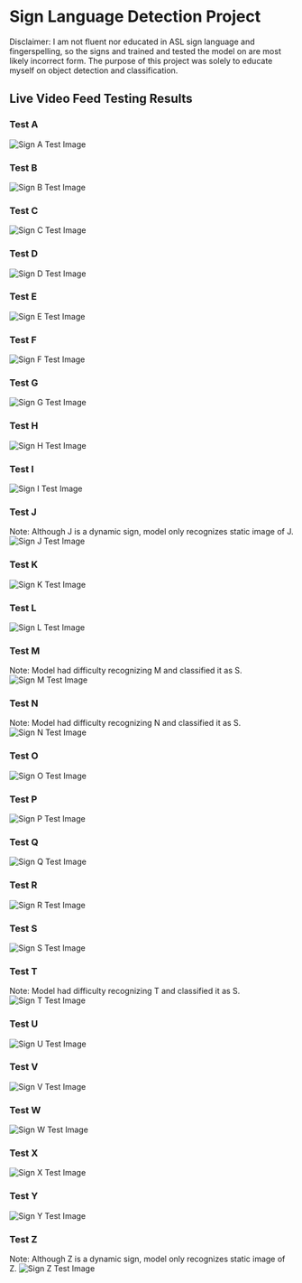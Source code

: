 # Sign Language Detection Project

Disclaimer: I am not fluent nor educated in ASL sign language and fingerspelling, so the signs and trained and tested the model on are most likely incorrect form. The purpose of this project was solely to educate myself on object detection and classification.
## Live Video Feed Testing Results

### Test A
![Sign A Test Image](real_time_test_results/sign_a_test.png)

### Test B
![Sign B Test Image](real_time_test_results/sign_b_test.png)

### Test C
![Sign C Test Image](real_time_test_results/sign_c_test.png)

### Test D
![Sign D Test Image](real_time_test_results/sign_d_test.png)

### Test E
![Sign E Test Image](real_time_test_results/sign_e_test.png)

### Test F
![Sign F Test Image](real_time_test_results/sign_f_test.png)

### Test G
![Sign G Test Image](real_time_test_results/sign_g_test.png)

### Test H
![Sign H Test Image](real_time_test_results/sign_h_test.png)

### Test I
![Sign I Test Image](real_time_test_results/sign_i_test.png)

### Test J
Note: Although J is a dynamic sign, model only recognizes static image of J.
![Sign J Test Image](real_time_test_results/sign_j_test.png)

### Test K
![Sign K Test Image](real_time_test_results/sign_k_test.png)

### Test L
![Sign L Test Image](real_time_test_results/sign_l_test.png)

### Test M
Note: Model had difficulty recognizing M and classified it as S.
![Sign M Test Image](real_time_test_results/sign_m_test.png)

### Test N
Note: Model had difficulty recognizing N and classified it as S.
![Sign N Test Image](real_time_test_results/sign_n_test.png)

### Test O
![Sign O Test Image](real_time_test_results/sign_o_test.png)

### Test P
![Sign P Test Image](real_time_test_results/sign_p_test.png)

### Test Q
![Sign Q Test Image](real_time_test_results/sign_q_test.png)

### Test R
![Sign R Test Image](real_time_test_results/sign_r_test.png)

### Test S
![Sign S Test Image](real_time_test_results/sign_s_test.png)

### Test T
Note: Model had difficulty recognizing T and classified it as S.
![Sign T Test Image](real_time_test_results/sign_t_test.png)

### Test U
![Sign U Test Image](real_time_test_results/sign_u_test.png)

### Test V
![Sign V Test Image](real_time_test_results/sign_v_test.png)

### Test W
![Sign W Test Image](real_time_test_results/sign_w_test.png)

### Test X
![Sign X Test Image](real_time_test_results/sign_x_test.png)

### Test Y
![Sign Y Test Image](real_time_test_results/sign_y_test.png)

### Test Z
Note: Although Z is a dynamic sign, model only recognizes static image of Z.
![Sign Z Test Image](real_time_test_results/sign_z_test.png)